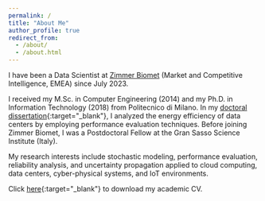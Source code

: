 ```yaml
---
permalink: /
title: "About Me"
author_profile: true
redirect_from: 
  - /about/
  - /about.html
---
```


I have been a Data Scientist at [Zimmer Biomet](https://www.zimmerbiomet.eu/en) (Market and Competitive Intelligence, EMEA) since July 2023.

I received my M.Sc. in Computer Engineering (2014) and my Ph.D. in Information Technology (2018) from Politecnico di Milano. In my [doctoral dissertation](https://raw.githubusercontent.com/rickypinci/rickypinci.github.io/master/files/PINCIROLI_thesis_PhD.pdf){:target="_blank"}, I analyzed the energy efficiency of data centers by employing performance evaluation techniques. Before joining Zimmer Biomet, I was a Postdoctoral Fellow at the Gran Sasso Science Institute (Italy).

My research interests include stochastic modeling, performance evaluation, reliability analysis, and uncertainty propagation applied to cloud computing, data centers, cyber-physical systems, and IoT environments.

Click [here](https://raw.githubusercontent.com/rickypinci/rickypinci.github.io/master/files/resume.pdf){:target="_blank"} to download my academic CV.

